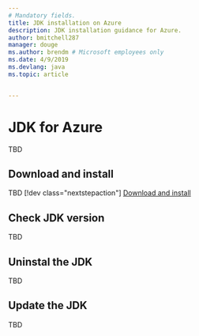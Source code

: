 ```yaml
---
# Mandatory fields.
title: JDK installation on Azure
description: JDK installation guidance for Azure.
author: bmitchell287
manager: douge
ms.author: brendm # Microsoft employees only
ms.date: 4/9/2019
ms.devlang: java
ms.topic: article


---
```

# JDK for Azure

TBD

## Download and install 

TBD
[!dev class="nextstepaction"]
[Download and install](https://www.azul.com/downloads/azure-only/zulu/)

## Check JDK version

TBD

## Uninstal the JDK

TBD

## Update the JDK

TBD